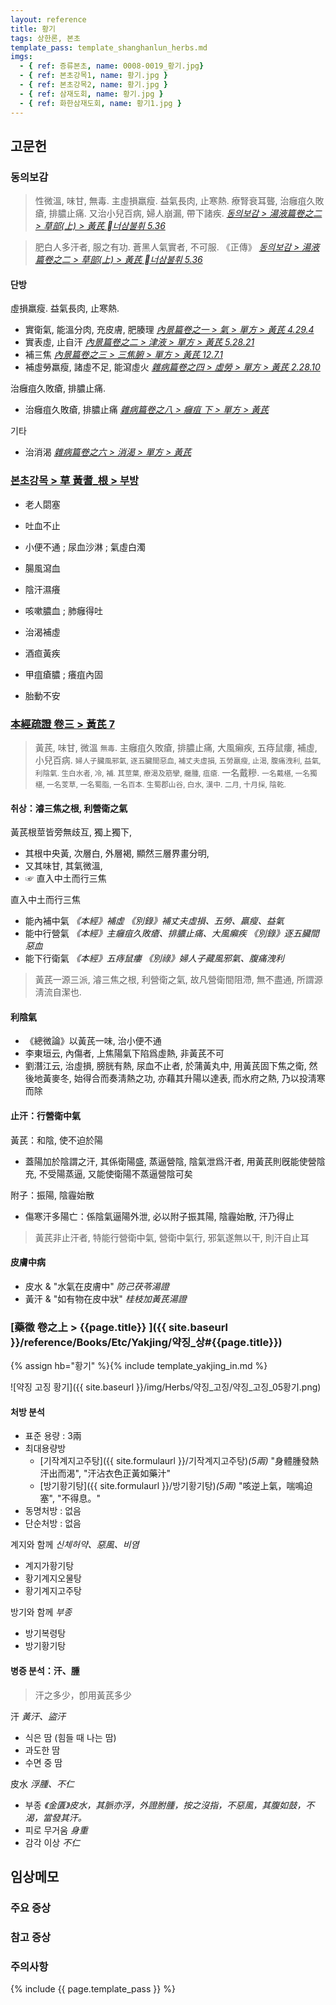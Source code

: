 ```yaml
---
layout: reference
title: 황기
tags: 상한론, 본초
template_pass: template_shanghanlun_herbs.md
imgs:
  - { ref: 증류본초, name: 0008-0019_황기.jpg}
  - { ref: 본초강목1, name: 황기.jpg }
  - { ref: 본초강목2, name: 황기.jpg }
  - { ref: 삼재도회, name: 황기.jpg }
  - { ref: 화한삼재도회, name: 황기1.jpg }
---
```


## 고문헌


### 동의보감

> 性微溫, 味甘, 無毒. 主虛損羸瘦. 益氣長肉, 止寒熱. 療腎衰耳聾, 治癰疽久敗瘡, 排膿止痛. 又治小兒百病, 婦人崩漏, 帶下諸疾. _[동의보감 > 湯液篇卷之二 > 草部(上) >  黃芪 너삼불휘 5.36 ](https://mediclassics.kr/books/8/volume/21/#content_1431)_

> 肥白人多汗者, 服之有功. 蒼黑人氣實者, 不可服. 《正傳》 _[동의보감 > 湯液篇卷之二 > 草部(上) >  黃芪 너삼불휘 5.36 ](https://mediclassics.kr/books/8/volume/21/#content_1431)_

#### 단방

虛損羸瘦. 益氣長肉, 止寒熱.
* 實衛氣, 能溫分肉, 充皮膚, 肥腠理 _[內景篇卷之一 > 氣 > 單方 >  黃芪 4.29.4](https://mediclassics.kr/books/8/volume/1/#content_806)_
* 實表虛, 止自汗 _[內景篇卷之二 > 津液 > 單方 >  黃芪 5.28.21](https://mediclassics.kr/books/8/volume/2/#content_1036)_
* 補三焦 _[內景篇卷之三 > 三焦腑 > 單方 >  黃芪 12.7.1](https://mediclassics.kr/books/8/volume/3/#content_1057)_
* 補虛勞羸瘦, 諸虛不足, 能瀉虛火 _[雜病篇卷之四 > 虛勞 > 單方 >  黃芪 2.28.10](https://mediclassics.kr/books/8/volume/12/#content_1084)_

治癰疽久敗瘡, 排膿止痛.
* 治癰疽久敗瘡, 排膿止痛 _[雜病篇卷之八 > 癰疽 下 > 單方 > 黃芪](https://mediclassics.kr/books/8/volume/16#content_381)_

기타
* 治消渴 _[雜病篇卷之六 > 消渴 > 單方 > 黃芪](https://mediclassics.kr/books/8/volume/14#content_1122)_

### [본초강목 > 草	黃耆_根 > 부방]()

* 老人閟塞
* 吐血不止
* 小便不通 ; 尿血沙淋 ; 氣虛白濁
* 腸風瀉血
* 陰汗濕癢

* 咳嗽膿血 ; 肺癰得吐
* 治渴補虛
* 酒疸黃疾
* 甲疽瘡膿 ; 癢疽內固

* 胎動不安


### [本經疏證 卷三 > 黃芪 7](https://mediclassics.kr/books/154/volume/3/#content_68)

> 黃芪, 味甘, 微溫 <small>無毒</small>. 主癰疽久敗瘡, 排膿止痛, 大風癩疾, 五痔鼠瘻, 補虛, 小兒百病. <small>婦人子臟風邪氣, 逐五臟間惡血, 補丈夫虛損, 五勞羸瘦, 止渴, 腹痛洩利, 益氣, 利陰氣. 生白水者, 冷, 補. 其莖葉, 療渴及筋攣, 癰腫, 疽瘡.</small> 一名戴糝. <small>一名戴椹, 一名獨椹, 一名芰草, 一名蜀脂, 一名百本. 生蜀郡山谷, 白水, 漢中. 二月, 十月採, 陰乾.</small>


#### 취상：濬三焦之根, 利營衛之氣

黃芪根莖皆旁無歧互, 獨上獨下,
* 其根中央黃, 次層白, 外層褐, 顯然三層界畫分明,
* 又其味甘, 其氣微溫,
* ☞ 直入中土而行三焦

直入中土而行三焦
* 能內補中氣 _《本經》補虛_ _《別錄》補丈夫虛損、五勞、羸瘦、益氣_
* 能中行營氣 _《本經》主癰疽久敗瘡、排膿止痛、大風癩疾_ _《別錄》逐五臟間惡血_
* 能下行衛氣 _《本經》五痔鼠瘻_ _《別祿》婦人子藏風邪氣、腹痛洩利_

> 黃芪一源三派, 濬三焦之根, 利營衛之氣, 故凡營衛間阻滯, 無不盡通, 所謂源淸流自潔也.

#### 利陰氣

* 《總微論》以黃芪一味, 治小便不通
* 李東垣云, 內傷者, 上焦陽氣下陷爲虛熱, 非黃芪不可
* 劉潛江云, 治虛損, 膀胱有熱, 尿血不止者, 於蒲黃丸中, 用黃芪固下焦之衛, 然後地黃麥冬, 始得合而奏淸熱之功, 亦藉其升陽以達表, 而水府之熱, 乃以投淸寒而除

#### 止汗：行營衛中氣

黃芪：和陰, 使不迫於陽
* 蓋陽加於陰謂之汗, 其係衛陽盛, 蒸逼營陰, 陰氣泄爲汗者, 用黃芪則旣能使營陰充, 不受陽蒸逼, 又能使衛陽不蒸逼營陰可矣

附子：振陽, 陰霾始散
* 傷寒汗多陽亡：係陰氣逼陽外泄, 必以附子振其陽, 陰霾始散, 汗乃得止

> 黃芪非止汗者, 特能行營衛中氣, 營衛中氣行, 邪氣遂無以干, 則汗自止耳

#### 皮膚中病

* 皮水 & "水氣在皮膚中" _防己茯苓湯證_
* 黃汗 & "如有物在皮中狀" _桂枝加黃芪湯證_




### [藥徵 卷之上 > {{page.title}} ]({{ site.baseurl }}/reference/Books/Etc/Yakjing/약징_상#{{page.title}})

{% assign hb="황기" %}{% include template_yakjing_in.md %}

![약징 고징 황기]({{ site.baseurl }}/img/Herbs/약징_고징/약징_고징_05황기.png)


#### 처방 분석

* 표준 용량 : 3兩
* 최대용량방
  - [기작계지고주탕]({{ site.formulaurl }}/기작계지고주탕)_(5兩)_ "身體腫發熱汗出而渴", "汗沾衣色正黃如藥汁"
  - [방기황기탕]({{ site.formulaurl }}/방기황기탕)_(5兩)_ "咳逆上氣，喘鳴迫塞", "不得息。"
* 동명처방 : 없음
* 단순처방 : 없음

계지와 함께 _신체허약、惡風、비염_
* 계지가황기탕
* 황기계지오물탕
* 황기계지고주탕

방기와 함께 _부종_
* 방기복령탕
* 방기황기탕



#### 병증 분석：汗、腫

> 汗之多少，卽用黃芪多少

汗 _黃汗、盜汗_
* 식은 땀 (힘들 때 나는 땀)
* 과도한 땀
* 수면 중 땀

皮水 _浮腫、不仁_
* 부종 _《金匱》皮水，其脈亦浮，外證胕腫，按之沒指，不惡風，其腹如鼓，不渴，當發其汗。_
* 피로 무거움 _身重_
* 감각 이상 _不仁_




## 임상메모




### 주요 증상



### 참고 증상





### 주의사항





{% include {{ page.template_pass }} %}
